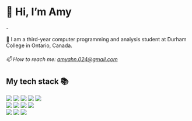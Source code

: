 <h1>👋 Hi, I’m Amy</h1>
-
<p>🌱 I am a third-year computer programming and analysis student at Durham College in Ontario, Canada. </p>
<h6>📫 How to reach me: <a href="mailto:amyahn.024@gmail.com">amyahn.024@gmail.com</a></h6>

<h2>My tech stack 📚 </h2>
<div align=left> 
  <img src="https://img.shields.io/badge/html5-E34F26?style=for-the-badge&logo=html5&logoColor=white"> 
  <img src="https://img.shields.io/badge/css-1572B6?style=for-the-badge&logo=css3&logoColor=white">  
  <img src="https://img.shields.io/badge/javascript-F7DF1E?style=for-the-badge&logo=javascript&logoColor=black"> 
  <img src="https://img.shields.io/badge/react-2F80ED?style=for-the-badge&logo=react&logoColor=white"> 
  <img src="https://img.shields.io/badge/typescript-3178C6?style=for-the-badge&logo=typescript&logoColor=white"> <br />

  <img src="https://img.shields.io/badge/next.js-000000?style=for-the-badge&logo=next.js&logoColor=white"> 
  <img src="https://img.shields.io/badge/node.js-5FA04E?style=for-the-badge&logo=node.js&logoColor=white"> 
  <img src="https://img.shields.io/badge/AWS-232F3E?style=for-the-badge&logo=aws&logoColor=white"> 
  <img src="https://img.shields.io/badge/github-181717?style=for-the-badge&logo=github&logoColor=white"> <br />

  <img src="https://img.shields.io/badge/figma-00B899?style=for-the-badge&logo=figma&logoColor=white"> 
  <img src="https://img.shields.io/badge/photoshop-31A8FF?style=for-the-badge&logo=adobephotoshop&logoColor=white"> 
  <img src="https://img.shields.io/badge/illustrator-FF9A00?style=for-the-badge&logo=adobeillustrator&logoColor=white"> 
  
  
  <!--
  <img src="https://img.shields.io/badge/mysql-4479A1?style=for-the-badge&logo=mysql&logoColor=white">
  <img src="https://img.shields.io/badge/java-007396?style=for-the-badge&logo=java&logoColor=white">
  <img src="https://img.shields.io/badge/linux-FCC624?style=for-the-badge&logo=linux&logoColor=black"> 
  <img src="https://img.shields.io/badge/c sharp-512BD4?style=for-the-badge&logo=csharp&logoColor=white"/><br>
  <img src="https://img.shields.io/badge/git-F05032?style=for-the-badge&logo=git&logoColor=white">
  <img src="https://img.shields.io/badge/fontawesome-339AF0?style=for-the-badge&logo=fontawesome&logoColor=white">
  <img src="https://img.shields.io/badge/bootstrap-7952B3?style=for-the-badge&logo=bootstrap&logoColor=white">
  https://simpleicons.org/
<img src="https://img.shields.io/badge/[기술명]-[배경색]?style=[모양]&logo=[아이콘명]&logoColor=[글자색]"/>
  -->
</div>
